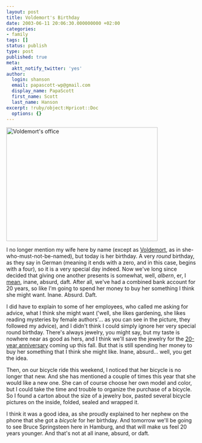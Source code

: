 ```yaml
---
layout: post
title: Voldemort's Birthday
date: 2003-06-11 20:06:30.000000000 +02:00
categories:
- family
tags: []
status: publish
type: post
published: true
meta:
  aktt_notify_twitter: 'yes'
author:
  login: shanson
  email: papascott-wp@gmail.com
  display_name: PapaScott
  first_name: Scott
  last_name: Hanson
excerpt: !ruby/object:Hpricot::Doc
  options: {}
---
```

<p><img alt="Voldemort's office" src="http://www.papascott.de/wordpress/wp-content/uploads/2003/06/gb40f.jpg" width="400" height="300" border="0" /></p>
<p>I no longer mention my wife here by name (except as <a href="/2003/03/26/2136.php">Voldemort</a>, as in she-who-must-not-be-named), but today is her birthday. A very <em>round</em> birthday, as they say in German (meaning it ends with a zero, and in this case, begins with a four), so it is a very special day indeed. Now we've long since decided that giving one another presents is somewhat, well, <em>albern</em>, er, I <a href="http://dict.leo.org/?search=albern">mean</a>, inane, absurd, daft. After all, we've had a combined bank account for 20 years, so like I'm going to spend her money to buy her something I think she might want. Inane. Absurd. Daft.</p>
<p>I did have to explain to some of her employees, who called me asking for advice, what I think she might want ('well, she likes gardening, she likes reading mysteries by female authors'... as you can see in the picture, they followed my advice), and I didn't think I could simply ignore her very special round birthday. There's always jewelry, you might say, but my taste is nowhere near as good as hers, and I think we'll save the jewelry for the <a href="/2002/09/07/1875.php">20-year anniversary</a> coming up this fall. But that is still spending her money to buy her something that I think she might like. Inane, absurd... well, you get the idea.</p>
<p>Then, on our bicycle ride this weekend, I noticed that her bicycle is no longer that new. And she has mentioned a couple of times this year that she would like a new one. She can of course choose her own model and color, but I could take the time and trouble to organize the purchase of a bicycle. So I found a carton about the size of a jewelry box, pasted several bicycle pictures on the inside, folded, sealed and wrapped it. </p>
<p>I think it was a good idea, as she proudly explained to her nephew on the phone that she got a <em>bicycle</em> for her birthday. And tomorrow we'll be going to see Bruce Springsteen here in Hamburg, and that will make us feel 20 years younger. And that's not at all inane, absurd, or daft.</p>
